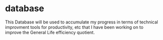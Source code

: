 # database


This Database will be used to accumulate my progress in terms of technical improvment tools for productivity, etc that I have been working on to improve the General Life efficiency quotient.
